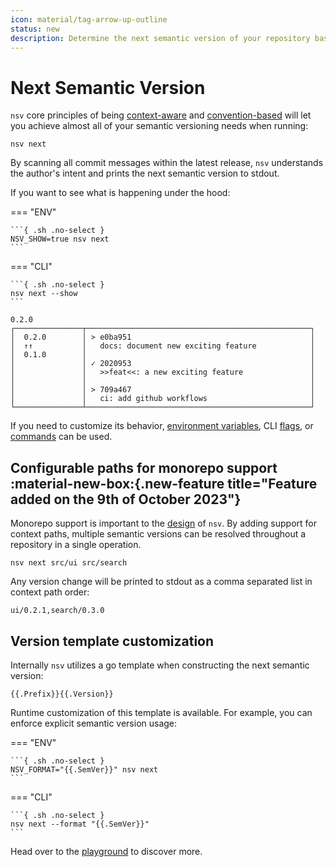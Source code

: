 ```yaml
---
icon: material/tag-arrow-up-outline
status: new
description: Determine the next semantic version of your repository based on its history
---
```


# Next Semantic Version

`nsv` core principles of being <u>context-aware</u> and <u>convention-based</u> will let you achieve almost all of your semantic versioning needs when running:

```{ .sh .no-select }
nsv next
```

By scanning all commit messages within the latest release, `nsv` understands the author's intent and prints the next semantic version to stdout.

If you want to see what is happening under the hood:

=== "ENV"

    ```{ .sh .no-select }
    NSV_SHOW=true nsv next
    ```

=== "CLI"

    ```{ .sh .no-select }
    nsv next --show
    ```

```{ .text .no-select .no-copy }
0.2.0
┌───────────────┬──────────────────────────────────────────────────┐
│  0.2.0        │ > e0ba951                                        │
│  ↑↑           │   docs: document new exciting feature            │
│  0.1.0        │                                                  │
│               │ ✓ 2020953                                        │
│               │   >>feat<<: a new exciting feature               │
│               │                                                  │
│               │ > 709a467                                        │
│               │   ci: add github workflows                       │
└───────────────┴──────────────────────────────────────────────────┘
```

If you need to customize its behavior, [environment variables](./reference/env-vars.md), CLI [flags](./reference/cli/nsv-next.md), or [commands](./commands.md) can be used.

## Configurable paths for monorepo support :material-new-box:{.new-feature title="Feature added on the 9th of October 2023"}

Monorepo support is important to the [design](./monorepos.md) of `nsv`. By adding support for context paths, multiple semantic versions can be resolved throughout a repository in a single operation.

```{ .sh .no-select }
nsv next src/ui src/search
```

Any version change will be printed to stdout as a comma separated list in context path order:

```{ .text .no-select .no-copy }
ui/0.2.1,search/0.3.0
```

## Version template customization

Internally `nsv` utilizes a go template when constructing the next semantic version:

```{ .sh .no-select }
{{.Prefix}}{{.Version}}
```

Runtime customization of this template is available. For example, you can enforce explicit semantic version usage:

=== "ENV"

    ```{ .sh .no-select }
    NSV_FORMAT="{{.SemVer}}" nsv next
    ```

=== "CLI"

    ```{ .sh .no-select }
    nsv next --format "{{.SemVer}}"
    ```

Head over to the [playground](./playground.md) to discover more.
